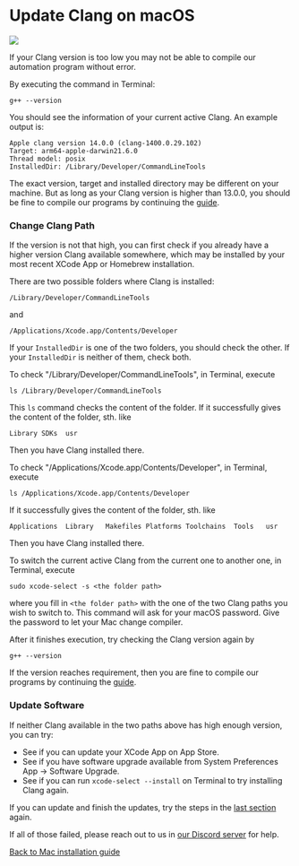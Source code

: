 # Update Clang on macOS

[<img src="https://canary.discordapp.com/api/guilds/695809740428673034/widget.png?style=banner2">](https://discord.gg/cQ4gWxN)

If your Clang version is too low you may not be able to compile our automation program without error.

By executing the command in Terminal:
```
g++ --version
```
You should see the information of your current active Clang. An example output is:
```
Apple clang version 14.0.0 (clang-1400.0.29.102)
Target: arm64-apple-darwin21.6.0
Thread model: posix
InstalledDir: /Library/Developer/CommandLineTools
```
The exact version, target and installed directory may be different on your machine.
But as long as your Clang version is higher than 13.0.0, you should be fine to compile our programs by continuing the [guide](MacInstallationGuide.md#verify-clang-version).

### Change Clang Path

If the version is not that high, you can first check if you already have a higher version Clang available somewhere, which may be installed by your most recent XCode App or Homebrew installation.

There are two possible folders where Clang is installed:
```
/Library/Developer/CommandLineTools
```
and
```
/Applications/Xcode.app/Contents/Developer
```
If your `InstalledDir` is one of the two folders, you should check the other. If your `InstalledDir` is neither of them, check both.



To check "/Library/Developer/CommandLineTools", in Terminal, execute
```
ls /Library/Developer/CommandLineTools
```
This `ls` command checks the content of the folder.
If it successfully gives the content of the folder, sth. like
```
Library SDKs  usr
```
Then you have Clang installed there.

To check "/Applications/Xcode.app/Contents/Developer", in Terminal, execute
```
ls /Applications/Xcode.app/Contents/Developer
```
If it successfully gives the content of the folder, sth. like
```
Applications  Library   Makefiles Platforms Toolchains  Tools   usr
```
Then you have Clang installed there.

To switch the current active Clang from the current one to another one, in Terminal, execute
```
sudo xcode-select -s <the folder path>
```
where you fill in `<the folder path>` with the one of the two Clang paths you wish to switch to.
This command will ask for your macOS password. Give the password to let your Mac change compiler.

After it finishes execution, try checking the Clang version again by
```
g++ --version
```
If the version reaches requirement, then you are fine to compile our programs by continuing the [guide](MacInstallationGuide.md#verify-clang-version).

### Update Software

If neither Clang available in the two paths above has high enough version, you can try:
- See if you can update your XCode App on App Store.
- See if you have software upgrade available from System Preferences App -> Software Upgrade.
- See if you can run `xcode-select --install` on Terminal to try installing Clang again.

If you can update and finish the updates, try the steps in the [last section](#change-clang-path) again.

If all of those failed, please reach out to us in [our Discord server](https://discord.gg/cQ4gWxN) for help.

[Back to Mac installation guide](MacInstallationGuide.md)